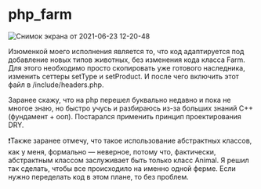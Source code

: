 # php_farm

![Снимок экрана от 2021-06-23 12-20-48](https://user-images.githubusercontent.com/81780915/123072273-10bf1e00-d41e-11eb-8235-3cd17fa171cb.png)


Изюменкой моего исполнения является то, что код адаптируется под добавление новых типов животных, без изменения кода класса Farm. Для этого необходимо просто скопировать уже готового наследника, изменить сеттеры setType и setProduct. И после чего включить этот файл в /include/headers.php.

Заранее скажу, что на php перешел буквально недавно и пока не многое знаю, но быстро учусь и разбираюсь из-за больших знаний C++ (фундамент + ооп). Постарался применить принцип проектирования DRY.

❗️Также заранее отмечу, что такое использование абстрактных классов, как у меня, формально — неверное, потому что, фактически, абстрактным классом заслуживает быть только класс Animal. Я решил так сделать, чтобы все происходило на именно одной ферме. Если нужно переделать код в этом плане, то без проблем.
